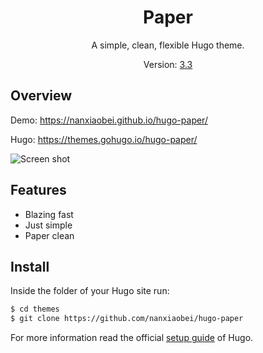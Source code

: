 <h1 align="center">Paper</h1>

<div align="center">

A simple, clean, flexible Hugo theme.

Version: [3.3](https://github.com/nanxiaobei/hugo-paper/releases)

</div>

## Overview

Demo: https://nanxiaobei.github.io/hugo-paper/

Hugo: https://themes.gohugo.io/hugo-paper/

![Screen shot](https://raw.githubusercontent.com/nanxiaobei/hugo-paper/master/images/screenshot.png)

## Features

- Blazing fast
- Just simple
- Paper clean

## Install

Inside the folder of your Hugo site run:

```bash
$ cd themes
$ git clone https://github.com/nanxiaobei/hugo-paper
```

For more information read the official [setup guide](https://gohugo.io/overview/installing/) of Hugo.
